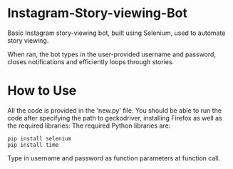 # Instagram-Story-viewing-Bot
Basic Instagram story-viewing bot, built using Selenium, used to automate story viewing.

When ran, the bot types in the user-provided username and password, closes notifications and efficiently loops through stories.

# How to Use
All the code is provided in the 'new.py' file.
You should be able to run the code after specifying the path to geckodriver, installing Firefox as well as the required libraries:
The required Python libraries are:

```
pip install selenium
pip install time
```

Type in username and password as function parameters at function call.
